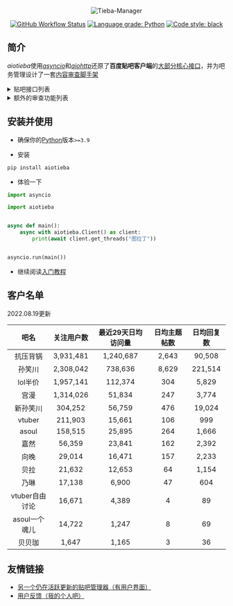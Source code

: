 <div align="center">

![Tieba-Manager](https://socialify.git.ci/Starry-OvO/Tieba-Manager/image?description=1&descriptionEditable=Asynchronous%20I%2FO%20Client%2FReviewer%20for%20Baidu%20Tieba&font=Bitter&language=1&logo=https%3A%2F%2Favatars.githubusercontent.com%2Fu%2F48282276&name=1&owner=1&pattern=Circuit%20Board&theme=Dark)

[![GitHub Workflow Status](https://img.shields.io/github/workflow/status/Starry-OvO/Tieba-Manager/CI?label=CI&logo=github)](https://github.com/Starry-OvO/Tieba-Manager/actions)
[![Language grade: Python](https://img.shields.io/lgtm/grade/python/g/Starry-OvO/Tieba-Manager?logo=lgtm)](https://lgtm.com/projects/g/Starry-OvO/Tieba-Manager/context:python)
[![Code style: black](https://img.shields.io/badge/code_style-black-000000)](https://github.com/psf/black)

</div>

## 简介

*aiotieba*使用[*asyncio*](https://docs.python.org/zh-cn/3/library/asyncio.html)和[*aiohttp*](https://github.com/aio-libs/aiohttp)还原了**百度贴吧客户端**的[大部分核心接口](aiotieba/client.py)，并为吧务管理设计了一套[内容审查脚手架](aiotieba/reviewer.py)

<details>

<summary>贴吧接口列表</summary>

> 按**回复时间**/**发布时间**/**热门序**获取贴吧**主题帖**/**精华帖列表**。支持获取带**转发**/**投票**/**转发嵌套投票**/**各种卡片**的主题帖信息
> 
> 获取带**图片链接**/**小尾巴内容**/**点赞情况**/**用户信息**（[**用户名**](docs/tutorial.md#user_name)/[**portrait**](docs/tutorial.md#portrait)/[**user_id**](docs/tutorial.md#user_id)/**等级**/**性别**/**是否锁回复**）/每条回复的**前排楼中楼**（支持按或不按点赞数排序）的**楼层列表**
> 
> 获取带所有前述用户信息的**楼中楼列表**
> 
> 根据[**用户名**](docs/tutorial.md#user_name)/[**portrait**](docs/tutorial.md#portrait)/[**user_id**](docs/tutorial.md#user_id)中的任一项反查其他用户信息，或通过用户主页的[**tieba_uid**](docs/tutorial.md#tieba_uid)反查其他用户信息
> 
> 使用小吧主、语音小编的账号**删帖**/**屏蔽**/**封禁**。支持**删除视频帖**/**批量删帖**/**多于1天的封禁**
> 
> 使用已被大吧主分配解封/恢复/处理申诉权限的吧务账号**解封**/**恢复**/**处理申诉**
> 
> 使用大吧主账号**推荐帖子到首页**/**移动帖子到指定分区**/**加精**/**撤精**/**置顶**/**撤置顶**/**添加黑名单**/**查看黑名单**/**取消黑名单**
> 
> 获取其他用户的**主页信息**/**关注贴吧列表**/**关注用户列表**/**粉丝列表**/**发布的主题帖列表**
> 
> 使用当前账号**关注贴吧**/**取关贴吧**/**关注用户**/**取关用户**/**移除粉丝**/**获取屏蔽贴吧列表**/**屏蔽贴吧**/**取消屏蔽贴吧**/**点赞点踩**/**取消点赞点踩**/**签到**/**水帖**/**发送私信**/**获取回复历史**
> 
> 获取一个贴吧的**最新关注用户列表**/**等级排行榜**/**吧务列表**/**吧详情**

</details>

<details>

<summary>额外的审查功能列表</summary>

> 数据库功能：**缓存贴吧常量**（如贴吧名到fid的映射关系、用户基本信息等）/**为用户添加标记**/**为帖子或回复添加标记**/**为图像hash添加标记**
> 
> 图像处理功能：**图像解码**/**二维码解析**/**图像hash计算**

</details>

## 安装并使用

+ 确保你的[Python](https://www.python.org/downloads/)版本`>=3.9`

+ 安装

```bash
pip install aiotieba
```

+ 体验一下

```python
import asyncio

import aiotieba


async def main():
    async with aiotieba.Client() as client:
        print(await client.get_threads("图拉丁"))


asyncio.run(main())
```

+ 继续阅读[入门教程](docs/tutorial.md)

## 客户名单

2022.08.19更新

|      吧名      | 关注用户数 | 最近29天日均访问量 | 日均主题帖数 | 日均回复数 |
| :------------: | :--------: | :----------------: | :----------: | :--------: |
|    抗压背锅    | 3,931,481  |     1,240,687      |    2,643     |   90,508   |
|     孙笑川     | 2,308,042  |      738,636       |    8,629     |  221,514   |
|    lol半价     | 1,957,141  |      112,374       |     304      |   5,829    |
|      宫漫      | 1,314,026  |       51,834       |     247      |   3,774    |
|    新孙笑川    |  304,252   |       56,759       |     476      |   19,024   |
|     vtuber     |  211,903   |       15,661       |     106      |    999     |
|     asoul      |  158,515   |       25,895       |     264      |   1,666    |
|      嘉然      |   56,359   |       23,841       |     162      |   2,392    |
|      向晚      |   29,014   |       16,471       |     157      |   2,233    |
|      贝拉      |   21,632   |       12,653       |      64      |   1,154    |
|      乃琳      |   17,138   |       6,900        |      47      |    604     |
| vtuber自由讨论 |   16,671   |       4,389        |      4       |     89     |
| asoul一个魂儿  |   14,722   |       1,247        |      8       |     69     |
|     贝贝珈     |   1,647    |       1,165        |      3       |     36     |

## 友情链接

+ [另一个仍在活跃更新的贴吧管理器（有用户界面）](https://github.com/dog194/TiebaManager)
+ [用户反馈（我的个人吧）](https://tieba.baidu.com/starry)
